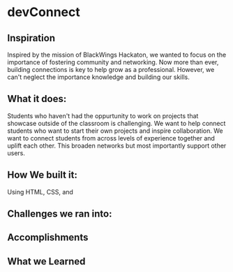  # devConnect

 ## Inspiration
 Inspired by the mission of BlackWings Hackaton, we wanted to focus on the importance of fostering community and networking. Now more than ever, building connections is key to help grow as a professional. However, we can't neglect the importance knowledge and building our skills.

 ## What it does: 
Students who haven't had the oppurtunity to work on projects that showcase outside of the classroom is challenging. We want to help connect students who want to start their own projects and inspire collaboration. We want to connect students from across levels of experience together and uplift each other. This broaden networks but most importantly support other users.

## How We built it:
Using HTML, CSS, and 

## Challenges we ran into:


## Accomplishments 

## What we Learned 